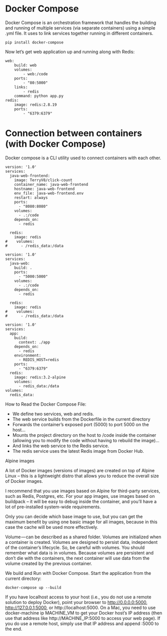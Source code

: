 # Docker Compose

Docker Compose is an orchestration framework that handles the building and running of multiple services (via separate containers) using a simple .yml file. 
It uses to link services together running in different containers.

```console
pip install docker-compose
```

Now let’s get web application up and running along with Redis:
```console
web:
    build: web
    volumes:
        - web:/code
    ports:
        - "80:5000"
    links:
        - redis
    command: python app.py
redis:
    image: redis:2.8.19
    ports:
        - "6379:6379"
```

# Connection between containers (with Docker Compose)
Docker compose is a CLI utility used to connect containers with each other.

```console
version: '1.0'
services:
  java-web-frontend:
    image: TerryV8/click-count
    container_name: java-web-frontend
    hostname: java-web-frontend
    env_file: java-web-frontend.env
    restart: always
    ports:
      - "8080:8080"
    volumes:
      - .:/code
    depends_on:
      - redis

  redis:
    image: redis
#    volumes:
#      - /redis_data:/data
```

```console
version: '1.0'
services:
  java-web:
    build: .
    ports:
      - "5000:5000"
    volumes:
      - .:/code
    depends_on:
      - redis

  redis:
    image: redis
#    volumes:
#      - /redis_data:/data
```



```console
version: '1.0'  
services:  
  app:
    build:
      context: ./app
    depends_on:
      - redis
    environment:
      - REDIS_HOST=redis
    ports:
      - "6379:6379"
  redis:
    image: redis:3.2-alpine
    volumes:
      - redis_data:/data
volumes:  
  redis_data:
```  
  
How to Read the Docker Compose File:
- We define two services, web and redis.
- The web service builds from the Dockerfile in the current directory
- Forwards the container’s exposed port (5000) to port 5000 on the host…
- Mounts the project directory on the host to /code inside the container (allowing you to modify the code without having to rebuild the image)…
- And links the web service to the Redis service.
- The redis service uses the latest Redis image from Docker Hub.





Alpine images

A lot of Docker images (versions of images) are created on top of Alpine Linux – this is a lightweight distro that allows you to reduce the overall size of Docker images.

I recommend that you use images based on Alpine for third-party services, such as Redis, Postgres, etc. For your app images, use images based on buildpack – it will be easy to debug inside the container, and you’ll have a lot of pre-installed system-wide requirements.

Only you can decide which base image to use, but you can get the maximum benefit by using one basic image for all images, because in this case the cache will be used more effectively.
  

Volume — can be described as a shared folder. Volumes are initialized when a container is created. Volumes are designed to persist data, independent of the container’s lifecycle. So, be careful with volumes. You should remember what data is in volumes. Because volumes are persistent and don’t die with the containers, the next container will use data from the volume created by the previous container.

We build and Run with Docker Compose.
Start the application from the current directory:
```console
docker-compose up --build
```

If you have localhost access to your host (i.e., you do not use a remote solution to deploy Docker), point your browser to http://0.0.0.0:5000, http://127.0.0.1:5000, or http://localhost:5000. On a Mac, you need to use docker-machine ip MACHINE_VM to get your Docker host’s IP address (then use that address like http://MACHINE_IP:5000 to access your web page). If you do use a remote host, simply use that IP address and append :5000 to the end.
